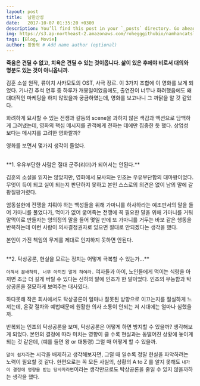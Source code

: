 ```yaml
---
layout: post
title:  남한산성
date:   2017-10-07 01:35:20 +0300
description: You’ll find this post in your `_posts` directory. Go ahead and edit it and re-build the site to see your changes. # Add post description (optional)
img: https://s3.ap-northeast-2.amazonaws.com/rohegggithubio/namhancatsle.jpg # Add image post (optional)
tags: [Blog, Movie]
author: 황동혁 # Add name author (optional)
---
```


**죽음은 견딜 수 없고, 치욕은 견딜 수 있는 것이옵니다. 삶이 있은 후에야 비로서 대의와 명분도 있는 것이 아니옵니까.**

김훈 소설 원작, 류이치 사카모토의 OST, 사극 장르. 이 3가지 조합에 이 영화를 보게 되었다. 기나긴 추석 연휴 중 하루가 개봉일이었음에도, 출연진이 너무나 화려했음에도 왜 대대적인 마케팅을 하지 않았을까 궁금하였는데, 영화를 보고나니 그 까닭을 알 것 같았다.

화려하게 묘사할 수 있는 전쟁과 갈등의 scene을 과하지 않은 색감과 액션으로 담백하게 그려냈는데, 영화의 핵심 메시지를 관객에게 전하는 데에만 집중한 듯 했다. 상업성 보다는 메시지를 고려한 영화랄까?

영화를 보면서 몇가지 생각이 들었다.

<br>
**1. 우유부단한 사람은 절대 군주(리더)가 되어서는 안된다.**

김훈의 소설을 읽지는 않았지만, 영화에서 묘사되는 인조는 우유부단함의 대마왕이었다. 무엇이 득이 되고 실이 되는지 판단하지 못하고 본인 스스로의 의견은 없이 남의 말에 갈팡질팡거렸다.

엄동설한에 전쟁을 치뤄야 하는 백성들을 위해 가마니를 하사하라는 예조판서의 말을 들어 가마니를 풀었다가, 먹이가 없어 굶어죽는 전쟁에 꼭 필요한 말을 위해 가마니를 거둬 말먹이로 만들자는 영의정의 말을 들어 몇일 만에 또 가마니를 거두는 바보 같은 행동을 반복하는데 이런 사람이 의사결정권자로 있으면 절대로 안되겠다는 생각을 했다.

본인이 가진 책임의 무게를 제대로 인지하지 못하면 안된다.

<br>
**2. 탁상공론, 현실을 모르는 정치는 어떻게 극복할 수 있는가...**

 ``아껴서 분배하되, 너무 아끼진 말게 하여라.`` 여자들과 아이, 노인들에게 먹이는 식량을 아끼면 조금 더 길게 버틸 수 있다는 신하의 말에 인조가 한 말이었다. 인조의 무능함과 탁상공론을 절묘하게 보여주는 대사였다.

하다못해 작은 회사에서도 탁상공론이 얼마나 잘못된 방향으로 이끄는지를 절실하게 느끼는데, 온갖 절차와 예법때문에 원활한 의사 소통이 안되는 저 시대에는 얼마나 심했을까.

반복되는 인조의 탁상공론을 보며, 탁상공론은 어떻게 하면 방지할 수 있을까? 생각해보게 되었다. 본인의 결정에 따라 미치는 영향이 클 수록 현실과는 동떨어진 상황에 놓이게 되는 것 같은데, (예를 들면 왕 or 대통령) 그럴 때 어떻게 할 수 있을까.

``말이 쉽지``라는 시각을 배제하고 생각해보자면, 그럴 때 일수록 정말 현실을 파악하려는 노력이 필요할 것 같다. 한편으로는 꼭 모든 사실의, 상황의 A to Z 를 알지 못해도  ``내가 이 결정에 영향을 받는 당사자라면``이라는 생각만으로도 탁상공론을 줄일 수 있지 않을까하는 생각을 했다.
